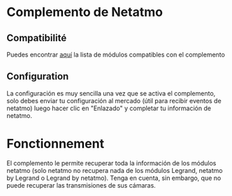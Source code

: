 # Complemento de Netatmo

## Compatibilité

Puedes encontrar [aquí](https://compatibility.jeedom.com/index.php?v=d&p=home&plugin=netatmo) la lista de módulos compatibles con el complemento

## Configuration

La configuración es muy sencilla una vez que se activa el complemento, solo debes enviar tu configuración al mercado (útil para recibir eventos de netatmo) luego hacer clic en "Enlazado" y completar tu información de netatmo.

# Fonctionnement

El complemento le permite recuperar toda la información de los módulos netatmo (solo netatmo no recupera nada de los módulos Legrand, netatmo by Legrand o Legrand by netatmo). Tenga en cuenta, sin embargo, que no puede recuperar las transmisiones de sus cámaras.
